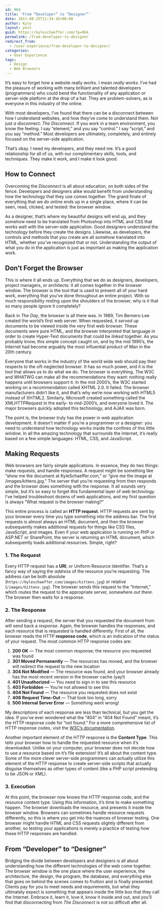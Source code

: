 ```yaml
---
id: 964
title: 'From “Developer” to “Designer”'
date: 2011-08-25T11:34:16+00:00
author: Kyle
layout: post
guid: https://kyleschaeffer.com/?p=964
permalink: /from-developer-to-designer
redirect_from:
  - /user-experience/from-developer-to-designer/
categories:
  - User Experience
tags:
  - Design
  - Web Browsers
---
```

It’s easy to forget how a website really works. I mean _really works_. I’ve had the pleasure of working with many brilliant and talented developers (programmers) who could bend the functionality of any application or server-side platform at the drop of a hat. They are problem-solvers, as is everyone in this industry of the online.

With most developers, I’ve found that there can be a disconnect between how I understand websites, and how they’ve come to understand them. Not just _a_ disconnect: _The Disconnect_. If you work in a team environment, you know the feeling. I say “element,” and you say “control.” I say “script,” and you say “method.” Most developers are ultimately, completely, and entirely focused on the server-side application.

That’s okay. I need my developers, and they need me. It’s a good relationship for all of us, with our complimentary skills, tools, and techniques. They make it work, and I make it look good.

## How to Connect

Overcoming the _Disconnect_ is all about education, on both sides of the fence. Developers and designers alike would benefit from understanding how the technology that they use comes together. The grand finale of everything that we do online ends up in a single place, where it can be seen, read, clicked, and tested: the browser window.

As a designer, that’s where my beautiful designs will end up, and they somehow need to be translated from Photoshop into HTML and CSS that works well with the server-side application. Good designers understand the technology before they create the designs. Likewise, as developers, the controls and methods that you create are all somehow translated into HTML, whether you’ve recognized that or not. Understanding the output of what you do in the application is just as important as making the application work.

## Don’t Forget the Browser

This is where it all ends up. Everything that we do as designers, developers, project managers, or architects: it all comes together in the browser window. The browser is the tool that is used to present all of your hard work, everything that you’ve done throughout an entire project. With so much responsibility resting upon the shoulders of the browser, why is it that so many people ignore it completely?

Back in _The Day_, the browser is all there was. In 1989, Tim Berners-Lee created the world’s first web server. When requested, it _served_ up documents to be viewed inside the very first web browser. These documents were pure HTML, and the browser interpreted that language in order to create Hyper-Text documents that could be _linked_ together. As you probably know, this simple concept caught on, and by the mid 1990’s, the Internet had become arguably the most influential product of Man in the 20th century.

Everyone that works in the industry of the world wide web should pay their respects to the oft-neglected browser. It has so much power, and it is the tool that allows us to do what we do. The browser is everything. The W3C and WHATWG can make all the recommendations they want: nothing really happens until browsers support it. In the mid 2000’s, the W3C started working on a recommendation called XHTML 2.0. It failed. The browser manufacturers didn’t like it, and that’s why we’re now working with HTML5 instead of XHTML2. Similarly, Microsoft created something called the XMLHTTPRequest in the early- to mid-2000’s, and everyone loved it. The major browsers quickly adopted this technology, and AJAX was born.

The point is, the browser truly has the power in web application development. It doesn’t matter if you’re a programmer or a designer: you need to understand how technology works inside the confines of this little window. In all the amazing technology that surrounds the Internet, it’s really based on a few simple languages: HTML, CSS, and JavaScript.

## Making Requests

Web browsers are fairly simple applications. In essence, they do two things: make requests, and handle responses. A request might be something like “show me the document at KyleSchaeffer.com,” or “give me the image at /images/kittens.jpg.” The server that you’re requesting from then responds and the browser does something with the response. It all sounds very simple, but it’s so easy to forget this fundamental layer of web technology. I’ve helped troubleshoot dozens of web applications, and my first question is always “What request is the browser making?”

This entire process is called an **HTTP request**. HTTP requests are sent by your browser every time you type something into the address bar. The first requests is almost always an HTML document, and then the browser subsequently makes additional requests for things like CSS files, JavaScript, and images. Even if your web application is running on PHP or ASP.NET or SharePoint, the server is returning an HTML document, which subsequently loads additional resources. Simple, right?

### 1. The Request

Every HTTP request has a **URI**, or Uniform Resource Identifier. That’s a fancy way of saying the _address_ of the resource you’re requesting. The address can be both absolute (`https://kyleschaeffer.com/images/kittens.jpg`) or relative (`/images/kittens.jpg`). The browser sends this request to the “Internet,” which routes the request to the appropriate server, somewhere _out there_. The browser then waits for a response.

### 2. The Response

After sending a request, the server that you requested the document from will send back a _response_. Again, the browser handles the responses, and each resource that is requested is handled differently. First of all, the browser reads the HTTP **response code**, which is an indication of the status of your request. The most common HTTP response codes are:

  1. **200 OK** &mdash; The most common response; the resource you requested was found
  2. **301 Moved Permanently** &mdash; The resources has moved, and the browser will redirect the request to the new location
  3. **304 Not Modified** &mdash; The resource was found, and your browser already has the most recent version in the browser cache (yay!)
  4. **401 Unauthorized** &mdash; You need to sign in to see this resource
  5. **403 Forbidden** &mdash; You’re not allowed to see this
  6. **404 Not Found** &mdash; The resource you requested does not exist
  7. **408 Request Time-Out** &mdash; That took too long, sorry
  8. **500 Internal Server Error** &mdash; Something went wrong!

My descriptions of each response are less than technical, but you get the idea. If you’ve ever wondered what the “404” in “404 Not Found” meant, it’s the HTTP response code for “not found.” For a more comprehensive list of HTTP response codes, visit the [W3C’s documentation](http://www.w3.org/Protocols/rfc2616/rfc2616-sec6.html).

Another important element of the HTTP response is the **Content Type**. This tells your browser how to handle the requested resource when it’s downloaded. Unlike on your computer, your browser does not decide how to use a resource based on it’s file extension! It’s all about the content type. Some of the more clever server-side programmers can actually utilize this element of the HTTP response to create server-side scripts that actually disguise themselves as other types of content (like a PHP script pretending to be JSON or XML).

### 3. Execution

At this point, the browser now knows the HTTP response code, and the resource content type. Using this information, it’s time to make something happen. The browser downloads the resource, and presents it inside the browser window. Browsers can sometimes handle resource requests differently, so this is where you get into the nuances of browser testing. One browser might handle HTML and CSS requests slightly different from another, so testing your applications is merely a practice of testing how these HTTP responses are handled.

## From “Developer” to “Designer”

Bridging the divide between developers and designers is all about understanding how the different technologies of the web come together. The browser window is the one place where the user experience, the architecture, the design, the program, the database, and everything else that goes on behind the scenes comes to fruition and is finally presented. Clients pay for you to meet needs and requirements, but what they ultimately expect is something that appears inside the little box that they call the Internet. Embrace it, learn it, love it, know it inside and out, and you’ll find that disconnecting from _The Disconnect_ is not so difficult after all.
